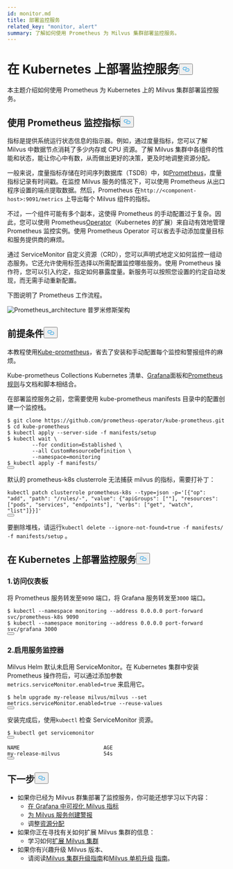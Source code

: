 ```yaml
---
id: monitor.md
title: 部署监控服务
related_key: "monitor, alert"
summary: 了解如何使用 Prometheus 为 Milvus 集群部署监控服务。
---
```


<h1 id="Deploying-Monitoring-Services-on-Kubernetes" class="common-anchor-header">在 Kubernetes 上部署监控服务<button data-href="#Deploying-Monitoring-Services-on-Kubernetes" class="anchor-icon" translate="no">
      <svg translate="no"
        aria-hidden="true"
        focusable="false"
        height="20"
        version="1.1"
        viewBox="0 0 16 16"
        width="16"
      >
        <path
          fill="#0092E4"
          fill-rule="evenodd"
          d="M4 9h1v1H4c-1.5 0-3-1.69-3-3.5S2.55 3 4 3h4c1.45 0 3 1.69 3 3.5 0 1.41-.91 2.72-2 3.25V8.59c.58-.45 1-1.27 1-2.09C10 5.22 8.98 4 8 4H4c-.98 0-2 1.22-2 2.5S3 9 4 9zm9-3h-1v1h1c1 0 2 1.22 2 2.5S13.98 12 13 12H9c-.98 0-2-1.22-2-2.5 0-.83.42-1.64 1-2.09V6.25c-1.09.53-2 1.84-2 3.25C6 11.31 7.55 13 9 13h4c1.45 0 3-1.69 3-3.5S14.5 6 13 6z"
        ></path>
      </svg>
    </button></h1><p>本主题介绍如何使用 Prometheus 为 Kubernetes 上的 Milvus 集群部署监控服务。</p>
<h2 id="Monitor-metrics-with-Prometheus" class="common-anchor-header">使用 Prometheus 监控指标<button data-href="#Monitor-metrics-with-Prometheus" class="anchor-icon" translate="no">
      <svg translate="no"
        aria-hidden="true"
        focusable="false"
        height="20"
        version="1.1"
        viewBox="0 0 16 16"
        width="16"
      >
        <path
          fill="#0092E4"
          fill-rule="evenodd"
          d="M4 9h1v1H4c-1.5 0-3-1.69-3-3.5S2.55 3 4 3h4c1.45 0 3 1.69 3 3.5 0 1.41-.91 2.72-2 3.25V8.59c.58-.45 1-1.27 1-2.09C10 5.22 8.98 4 8 4H4c-.98 0-2 1.22-2 2.5S3 9 4 9zm9-3h-1v1h1c1 0 2 1.22 2 2.5S13.98 12 13 12H9c-.98 0-2-1.22-2-2.5 0-.83.42-1.64 1-2.09V6.25c-1.09.53-2 1.84-2 3.25C6 11.31 7.55 13 9 13h4c1.45 0 3-1.69 3-3.5S14.5 6 13 6z"
        ></path>
      </svg>
    </button></h2><p>指标是提供系统运行状态信息的指示器。例如，通过度量指标，您可以了解 Milvus 中数据节点消耗了多少内存或 CPU 资源。了解 Milvus 集群中各组件的性能和状态，能让你心中有数，从而做出更好的决策，更及时地调整资源分配。</p>
<p>一般来说，度量指标存储在时间序列数据库（TSDB）中，如<a href="https://prometheus.io/">Prometheus</a>，度量指标记录有时间戳。在监控 Milvus 服务的情况下，可以使用 Prometheus 从出口程序设置的端点提取数据。然后，Prometheus 在<code translate="no">http://&lt;component-host&gt;:9091/metrics</code> 上导出每个 Milvus 组件的指标。</p>
<p>不过，一个组件可能有多个副本，这使得 Prometheus 的手动配置过于复杂。因此，您可以使用 Prometheus<a href="https://github.com/prometheus-operator/prometheus-operator">Operator</a>（Kubernetes 的扩展）来自动有效地管理 Prometheus 监控实例。使用 Prometheus Operator 可以省去手动添加度量目标和服务提供商的麻烦。</p>
<p>通过 ServiceMonitor 自定义资源（CRD），您可以声明式地定义如何监控一组动态服务。它还允许使用标签选择以所需配置监控哪些服务。使用 Prometheus 操作符，您可以引入约定，指定如何暴露度量。新服务可以按照您设置的约定自动发现，而无需手动重新配置。</p>
<p>下图说明了 Prometheus 工作流程。</p>
<p>
  
   <span class="img-wrapper"> <img translate="no" src="/docs/v2.5.x/assets/prometheus_architecture.png" alt="Prometheus_architecture" class="doc-image" id="prometheus_architecture" />
   </span> <span class="img-wrapper"> <span>普罗米修斯架构</span> </span></p>
<h2 id="Prerequisites" class="common-anchor-header">前提条件<button data-href="#Prerequisites" class="anchor-icon" translate="no">
      <svg translate="no"
        aria-hidden="true"
        focusable="false"
        height="20"
        version="1.1"
        viewBox="0 0 16 16"
        width="16"
      >
        <path
          fill="#0092E4"
          fill-rule="evenodd"
          d="M4 9h1v1H4c-1.5 0-3-1.69-3-3.5S2.55 3 4 3h4c1.45 0 3 1.69 3 3.5 0 1.41-.91 2.72-2 3.25V8.59c.58-.45 1-1.27 1-2.09C10 5.22 8.98 4 8 4H4c-.98 0-2 1.22-2 2.5S3 9 4 9zm9-3h-1v1h1c1 0 2 1.22 2 2.5S13.98 12 13 12H9c-.98 0-2-1.22-2-2.5 0-.83.42-1.64 1-2.09V6.25c-1.09.53-2 1.84-2 3.25C6 11.31 7.55 13 9 13h4c1.45 0 3-1.69 3-3.5S14.5 6 13 6z"
        ></path>
      </svg>
    </button></h2><p>本教程使用<a href="https://github.com/prometheus-operator/kube-prometheus">Kube-prometheus</a>，省去了安装和手动配置每个监控和警报组件的麻烦。</p>
<p>Kube-prometheus Collections Kubernetes 清单、<a href="http://grafana.com/">Grafana</a>面板和<a href="https://prometheus.io/docs/prometheus/latest/configuration/recording_rules/">Prometheus 规则</a>与文档和脚本相结合。</p>
<p>在部署监控服务之前，您需要使用 kube-prometheus manifests 目录中的配置创建一个监控栈。</p>
<pre><code translate="no">$ git <span class="hljs-built_in">clone</span> https://github.com/prometheus-operator/kube-prometheus.git
$ <span class="hljs-built_in">cd</span> kube-prometheus
$ kubectl apply --server-side -f manifests/setup
$ kubectl <span class="hljs-built_in">wait</span> \
        --<span class="hljs-keyword">for</span> condition=Established \
        --all CustomResourceDefinition \
        --namespace=monitoring
$ kubectl apply -f manifests/
<button class="copy-code-btn"></button></code></pre>
<div class="alert note">
默认的 prometheus-k8s clusterrole 无法捕获 milvus 的指标，需要打补丁：</div>
<pre><code translate="no" class="language-bash">kubectl patch clusterrole prometheus-k8s --<span class="hljs-built_in">type</span>=json -p=<span class="hljs-string">&#x27;[{&quot;op&quot;: &quot;add&quot;, &quot;path&quot;: &quot;/rules/-&quot;, &quot;value&quot;: {&quot;apiGroups&quot;: [&quot;&quot;], &quot;resources&quot;: [&quot;pods&quot;, &quot;services&quot;, &quot;endpoints&quot;], &quot;verbs&quot;: [&quot;get&quot;, &quot;watch&quot;, &quot;list&quot;]}}]&#x27;</span>
<button class="copy-code-btn"></button></code></pre>
<p>要删除堆栈，请运行<code translate="no">kubectl delete --ignore-not-found=true -f manifests/ -f manifests/setup</code> 。</p>
<h2 id="Deploy-monitoring-services-on-Kubernetes" class="common-anchor-header">在 Kubernetes 上部署监控服务<button data-href="#Deploy-monitoring-services-on-Kubernetes" class="anchor-icon" translate="no">
      <svg translate="no"
        aria-hidden="true"
        focusable="false"
        height="20"
        version="1.1"
        viewBox="0 0 16 16"
        width="16"
      >
        <path
          fill="#0092E4"
          fill-rule="evenodd"
          d="M4 9h1v1H4c-1.5 0-3-1.69-3-3.5S2.55 3 4 3h4c1.45 0 3 1.69 3 3.5 0 1.41-.91 2.72-2 3.25V8.59c.58-.45 1-1.27 1-2.09C10 5.22 8.98 4 8 4H4c-.98 0-2 1.22-2 2.5S3 9 4 9zm9-3h-1v1h1c1 0 2 1.22 2 2.5S13.98 12 13 12H9c-.98 0-2-1.22-2-2.5 0-.83.42-1.64 1-2.09V6.25c-1.09.53-2 1.84-2 3.25C6 11.31 7.55 13 9 13h4c1.45 0 3-1.69 3-3.5S14.5 6 13 6z"
        ></path>
      </svg>
    </button></h2><h3 id="1-Access-the-dashboards" class="common-anchor-header">1.访问仪表板</h3><p>将 Prometheus 服务转发至<code translate="no">9090</code> 端口，将 Grafana 服务转发至<code translate="no">3000</code> 端口。</p>
<pre><code translate="no">$ kubectl --namespace monitoring --address 0.0.0.0 port-forward svc/prometheus-k8s 9090
$ kubectl --namespace monitoring --address 0.0.0.0 port-forward svc/grafana 3000
<button class="copy-code-btn"></button></code></pre>
<h3 id="2-Enable-ServiceMonitor" class="common-anchor-header">2.启用服务监控器</h3><p>Milvus Helm 默认未启用 ServiceMonitor。在 Kubernetes 集群中安装 Prometheus 操作符后，可以通过添加参数<code translate="no">metrics.serviceMonitor.enabled=true</code> 来启用它。</p>
<pre><code translate="no">$ helm upgrade my-release milvus/milvus --<span class="hljs-built_in">set</span> metrics.serviceMonitor.enabled=<span class="hljs-literal">true</span> --reuse-values
<button class="copy-code-btn"></button></code></pre>
<p>安装完成后，使用<code translate="no">kubectl</code> 检查 ServiceMonitor 资源。</p>
<pre><code translate="no">$ kubectl <span class="hljs-keyword">get</span> servicemonitor
<button class="copy-code-btn"></button></code></pre>
<pre><code translate="no">NAME                           AGE
my-release-milvus              54s
<button class="copy-code-btn"></button></code></pre>
<h2 id="Whats-next" class="common-anchor-header">下一步<button data-href="#Whats-next" class="anchor-icon" translate="no">
      <svg translate="no"
        aria-hidden="true"
        focusable="false"
        height="20"
        version="1.1"
        viewBox="0 0 16 16"
        width="16"
      >
        <path
          fill="#0092E4"
          fill-rule="evenodd"
          d="M4 9h1v1H4c-1.5 0-3-1.69-3-3.5S2.55 3 4 3h4c1.45 0 3 1.69 3 3.5 0 1.41-.91 2.72-2 3.25V8.59c.58-.45 1-1.27 1-2.09C10 5.22 8.98 4 8 4H4c-.98 0-2 1.22-2 2.5S3 9 4 9zm9-3h-1v1h1c1 0 2 1.22 2 2.5S13.98 12 13 12H9c-.98 0-2-1.22-2-2.5 0-.83.42-1.64 1-2.09V6.25c-1.09.53-2 1.84-2 3.25C6 11.31 7.55 13 9 13h4c1.45 0 3-1.69 3-3.5S14.5 6 13 6z"
        ></path>
      </svg>
    </button></h2><ul>
<li>如果你已经为 Milvus 群集部署了监控服务，你可能还想学习以下内容：<ul>
<li><a href="/docs/zh/v2.5.x/visualize.md">在 Grafana 中可视化 Milvus 指标</a></li>
<li><a href="/docs/zh/v2.5.x/alert.md">为 Milvus 服务创建警报</a></li>
<li>调整<a href="/docs/zh/v2.5.x/allocate.md">资源分配</a></li>
</ul></li>
<li>如果你正在寻找有关如何扩展 Milvus 集群的信息：<ul>
<li>学习如何<a href="/docs/zh/v2.5.x/scaleout.md">扩展 Milvus 集群</a></li>
</ul></li>
<li>如果你有兴趣升级 Milvus 版本、<ul>
<li>请阅读<a href="/docs/zh/v2.5.x/upgrade_milvus_cluster-operator.md">Milvus 集群升级指南</a>和<a href="/docs/zh/v2.5.x/upgrade_milvus_standalone-operator.md">Milvus 单机升级</a> <a href="/docs/zh/v2.5.x/upgrade_milvus_cluster-operator.md">指南</a>。</li>
</ul></li>
</ul>
